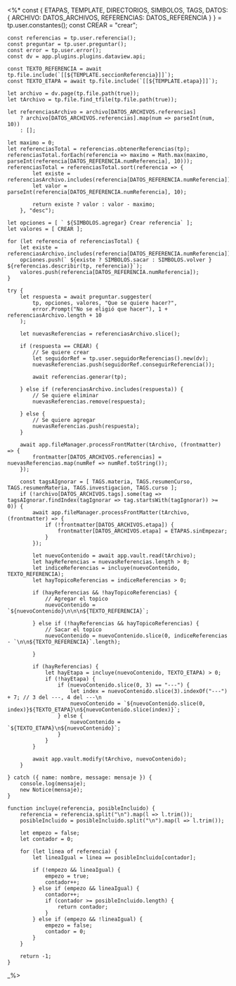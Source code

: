 <%*
    const { ETAPAS, TEMPLATE, DIRECTORIOS, SIMBOLOS, TAGS, DATOS: { 
        ARCHIVO: DATOS_ARCHIVOS, REFERENCIAS: DATOS_REFERENCIA 
    } } = tp.user.constantes();
    const CREAR = "crear";

    const referencias = tp.user.referencia();
    const preguntar = tp.user.preguntar();
    const error = tp.user.error();
    const dv = app.plugins.plugins.dataview.api;
    
    const TEXTO_REFERENCIA = await tp.file.include(`[[${TEMPLATE.seccionReferencia}]]`);
    const TEXTO_ETAPA = await tp.file.include(`[[${TEMPLATE.etapa}]]`);

    let archivo = dv.page(tp.file.path(true));
    let tArchivo = tp.file.find_tfile(tp.file.path(true));

    let referenciasArchivo = archivo[DATOS_ARCHIVOS.referencias] 
        ? archivo[DATOS_ARCHIVOS.referencias].map(num => parseInt(num, 10))
        : [];

    let maximo = 0;
    let referenciasTotal = referencias.obtenerReferencias(tp);
    referenciasTotal.forEach(referencia => maximo = Math.max(maximo, parseInt(referencia[DATOS_REFERENCIA.numReferencia], 10)));
    referenciasTotal = referenciasTotal.sort(referencia => {
            let existe = referenciasArchivo.includes(referencia[DATOS_REFERENCIA.numReferencia]);
            let valor = parseInt(referencia[DATOS_REFERENCIA.numReferencia], 10);

            return existe ? valor : valor - maximo;
        }, "desc");

    let opciones = [ ` ${SIMBOLOS.agregar} Crear referencia` ];
    let valores = [ CREAR ];

    for (let referencia of referenciasTotal) {
        let existe = referenciasArchivo.includes(referencia[DATOS_REFERENCIA.numReferencia]);
        opciones.push(` ${existe ? SIMBOLOS.sacar : SIMBOLOS.volver } ${referencias.describir(tp, referencia)}`);
        valores.push(referencia[DATOS_REFERENCIA.numReferencia]);
    }

    try {
        let respuesta = await preguntar.suggester(
            tp, opciones, valores, "Que se quiere hacer?",
            error.Prompt("No se eligió que hacer"), 1 + referenciasArchivo.length + 10
        );

        let nuevasReferencias = referenciasArchivo.slice();

        if (respuesta == CREAR) {
            // Se quiere crear
            let seguidorRef = tp.user.seguidorReferencias().new(dv);
            nuevasReferencias.push(seguidorRef.conseguirReferencia());

            await referencias.generar(tp);

        } else if (referenciasArchivo.includes(respuesta)) {
            // Se quiere eliminar
            nuevasReferencias.remove(respuesta);

        } else {
            // Se quiere agregar
            nuevasReferencias.push(respuesta);
        }

        await app.fileManager.processFrontMatter(tArchivo, (frontmatter) => {
            frontmatter[DATOS_ARCHIVOS.referencias] = nuevasReferencias.map(numRef => numRef.toString());
        });

        const tagsAIgnorar = [ TAGS.materia, TAGS.resumenCurso, TAGS.resumenMateria, TAGS.investigacion, TAGS.curso ];
        if (!archivo[DATOS_ARCHIVOS.tags].some(tag => tagsAIgnorar.findIndex(tagIgnorar => tag.startsWith(tagIgnorar)) >= 0)) {
            await app.fileManager.processFrontMatter(tArchivo, (frontmatter) => {
                if (!frontmatter[DATOS_ARCHIVOS.etapa]) {
                    frontmatter[DATOS_ARCHIVOS.etapa] = ETAPAS.sinEmpezar;
                }
            });

            let nuevoContenido = await app.vault.read(tArchivo);
            let hayReferencias = nuevasReferencias.length > 0;
            let indiceReferencias = incluye(nuevoContenido, TEXTO_REFERENCIA);
            let hayTopicoReferencias = indiceReferencias > 0;

            if (hayReferencias && !hayTopicoReferencias) {
                // Agregar el topico
                nuevoContenido = `${nuevoContenido}\n\n\n${TEXTO_REFERENCIA}`;

            } else if (!hayReferencias && hayTopicoReferencias) {
                // Sacar el topico
                nuevoContenido = nuevoContenido.slice(0, indiceReferencias - `\n\n${TEXTO_REFERENCIA}`.length);

            }

            if (hayReferencias) {
                let hayEtapa = incluye(nuevoContenido, TEXTO_ETAPA) > 0;
                if (!hayEtapa) {
                    if (nuevoContenido.slice(0, 3) == "---") {
                        let index = nuevoContenido.slice(3).indexOf("---") + 7; // 3 del ---, 4 del ---\n
                        nuevoContenido = `${nuevoContenido.slice(0, index)}${TEXTO_ETAPA}\n${nuevoContenido.slice(index)}`;
                    } else {
                        nuevoContenido = `${TEXTO_ETAPA}\n${nuevoContenido}`;
                    }
                }
            }

            await app.vault.modify(tArchivo, nuevoContenido);
        }

    } catch ({ name: nombre, message: mensaje }) {
        console.log(mensaje);
        new Notice(mensaje);
    }

    function incluye(referencia, posibleIncluido) {
        referencia = referencia.split("\n").map(l => l.trim());
        posibleIncluido = posibleIncluido.split("\n").map(l => l.trim());

        let empezo = false;
        let contador = 0;

        for (let linea of referencia) {
            let lineaIgual = linea == posibleIncluido[contador];

            if (!empezo && lineaIgual) {
                empezo = true;
                contador++;
            } else if (empezo && lineaIgual) {
                contador++;
                if (contador >= posibleIncluido.length) {
                    return contador;
                }
            } else if (empezo && !lineaIgual) {
                empezo = false;
                contador = 0;
            }
        }

        return -1;
    }
_%>